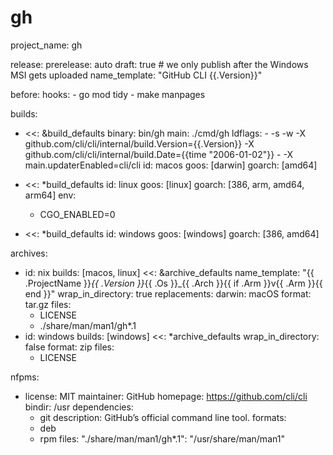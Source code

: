 # gh
project_name: gh

release:
  prerelease: auto
  draft: true # we only publish after the Windows MSI gets uploaded
  name_template: "GitHub CLI {{.Version}}"

before:
  hooks:
    - go mod tidy
    - make manpages

builds:
  - <<: &build_defaults
      binary: bin/gh
      main: ./cmd/gh
      ldflags:
        - -s -w -X github.com/cli/cli/internal/build.Version={{.Version}} -X github.com/cli/cli/internal/build.Date={{time "2006-01-02"}}
        - -X main.updaterEnabled=cli/cli
    id: macos
    goos: [darwin]
    goarch: [amd64]

  - <<: *build_defaults
    id: linux
    goos: [linux]
    goarch: [386, arm, amd64, arm64]
    env:
      - CGO_ENABLED=0

  - <<: *build_defaults
    id: windows
    goos: [windows]
    goarch: [386, amd64]

archives:
  - id: nix
    builds: [macos, linux]
    <<: &archive_defaults
      name_template: "{{ .ProjectName }}_{{ .Version }}_{{ .Os }}_{{ .Arch }}{{ if .Arm }}v{{ .Arm }}{{ end }}"
    wrap_in_directory: true
    replacements:
      darwin: macOS
    format: tar.gz
    files:
      - LICENSE
      - ./share/man/man1/gh*.1
  - id: windows
    builds: [windows]
    <<: *archive_defaults
    wrap_in_directory: false
    format: zip
    files:
      - LICENSE

nfpms:
  - license: MIT
    maintainer: GitHub
    homepage: https://github.com/cli/cli
    bindir: /usr
    dependencies:
      - git
    description: GitHub’s official command line tool.
    formats:
      - deb
      - rpm
    files:
      "./share/man/man1/gh*.1": "/usr/share/man/man1"
